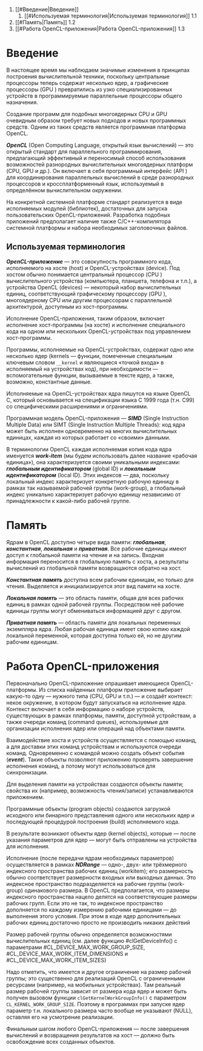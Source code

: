 
1. [[#Введение|Введение]] 
	1. [[#Используемая терминология|Используемая терминология]] 1.1
2. [[#Память|Память]] 1.2
3. [[#Работа OpenCL-приложения|Работа OpenCL-приложения]] 1.3

# Введение

В настоящее время мы наблюдаем значимые изменения в принципах построения вычислительной техники, поскольку центральные процессоры теперь содержат несколько ядер, а графические процессоры (GPU ) превратились из узко специализированных устройств в программируемые параллельные процессоры общего назначения.

Создание программ для подобных многоядерных CPU и GPU очевидным образом требует новых подходов и новых программных средств. Одним из таких средств является программная платформа OpenCL.

***OpenCL*** (Open Computing Language, открытый язык вычислений) — это открытый стандарт для параллельного программирования, предлагающий эффективный и переносимый способ использования возможностей разнородных вычислительных многоядерных платформ (CPU, GPU и др.). Он включает в себя программный интерфейс (API ) для координирования параллельных вычислений в среде разнородных процессоров и кроссплатформенный язык, используемый в определённом вычислительном окружении.

На конкретной системной платформе стандарт реализуется в виде исполняемых модулей (библиотек), достаточных для запуска пользовательских OpenCL-приложений. Разработка подобных приложений предполагает наличие также C/C++-компилятора системной платформы и набора необходимых заголовочных файлов.

## Используемая терминология

***OpenCL-приложение*** — это совокупность программного кода, исполняемого на хосте (host)  и OpenCL-устройствах (device). Под хостом обычно понимается центральный процессор (CPU ) вычислительного устройства (компьютера, планшета, телефона и т.п.), а устройства OpenCL (devices) — некоторый набор вычислительных единиц, соответствующий графическому процессору (GPU ), многоядерному CPU или другим процессорам с параллельной архитектурой, доступным из хост-программы.  

Исполнение OpenCL-приложения, таким образом, включает исполнение хост-программы (на хосте) и исполнение специального кода на одном или нескольких OpenCL-устройствах под управлением хост-программы.  

Программы, исполняемые на OpenCL-устройствах, содержат одно или несколько ядер (kernels — функции, помеченные специальным ключевым словом `__kernel` и являющиеся «точкой входа» в исполняемый на устройствах код), при необходимости — вспомогательные функции, вызываемые в тексте ядер, а также, возможно, константные данные.  

Исполняемые на OpenCL-устройствах ядра пишутся на языке OpenCL C, который основывается на спецификации языка C 1999 года (т.н. C99) со специфическими расширениями и ограничениями.  

Программная модель OpenCL-приложения — ***SIMD*** (Single Instruction Multiple Data) или SIMT (Single Instruction Multiple Threads): код ядра может быть исполнен одновременно на многих вычислительных единицах, каждая из которых работает со «своими» данными.  

В терминологии OpenCL каждая исполняемая копия кода ядра именуется ***work-item*** (мы будем использовать далее название «рабочая единица»), она характеризуется своими уникальными индексами: ***глобальным идентификатором*** (global ID) и ***локальным идентификатором*** (local ID). Этих индексов — два, поскольку локальный индекс характеризует конкретную рабочую единицу в рамках так называемой рабочей группы (work-group), а глобальный индекс уникально характеризует рабочую единицу независимо от принадлежности к какой-либо рабочей группе.

# Память

Ядрам в OpenCL доступно четыре вида памяти: ***глобальная***, ***константная***, ***локальная*** и ***приватная***. Все рабочие единицы имеют доступ к глобальной памяти на чтение и на запись. Входная информация переносится в глобальную память с хоста, а результаты вычислений из глобальной памяти возвращаются обратно на хост.  

***Константная память*** доступна всем рабочим единицам, но только для чтения. Выделяется и инициализируется этот вид памяти на хосте.  

***Локальная память*** — это область памяти, общая для всех рабочих единиц в рамках одной рабочей группы. Посредством неё рабочие единицы группы могут обмениваться информацией друг с другом.  

***Приватная память*** — область памяти для локальных переменных экземпляра ядра. Любая рабочая единица имеет свою копию каждой локальной переменной, которая доступна только ей, но не другим рабочим единицам.

# Работа OpenCL-приложения

Первоначально OpenCL-приложение опрашивает имеющиеся OpenCL-платформы. Из списка найденных платформ приложение выбирает какую-то одну — нужного типа (CPU, GPU и т.п.) — и создаёт контекст: некое окружение, в котором будут запускаться на исполнение ядра. Контекст включает в себя информацию о наборе устройств, существующих в рамках платформы, памяти, доступной устройствам, а также очереди команд (command queues), используемые для организации исполнения ядер или операций над объектами памяти.  

Взаимодействие хоста и устройств осуществляется с помощью команд, а для доставки этих команд устройствам и используются очереди команд. Одновременно с командой можно создать объект события (***event***). Такие объекты позволяют приложению проверять завершение исполнения команд, а потому могут использоваться для синхронизации.  

Для выделения памяти на устройствах создаются объекты памяти; свойства их (например, возможность чтения/записи) устанавливаются приложением.  

Программные объекты (program objects) создаются загрузкой исходного или бинарного представления одного или нескольких ядер и последующей процедурой построения (build) исполняемого кода.  

В результате возникают объекты ядер (kernel objects), которые — после указания параметров для ядер — могут быть отправлены на устройства для исполнения.  

Исполнение (после передачи ядрам необходимых параметров) осуществляется в рамках ***NDRange*** — одно-, двух- или трёхмерного индексного пространства рабочих единиц (workitem); его размерность обычно соответствует размерности входных или выходных данных.  Это индексное пространство подразделяется на рабочие группы (work-group) одинакового размера. В OpenCL предполагается, что размеры индексного пространства нацело делятся на соответствующие размеры рабочих групп. Если это не так, то индексное пространство дополняется по каждому измерению рабочими единицами — до выполнения этого условия. При этом в коде ядер дополнительных рабочих единиц достаточно просто не производить никаких действий

Размер рабочей группы обычно определяется возможностями вычислительных единиц (см. далее функцию #clGetDeviceInfo() с параметрами #CL_DEVICE_MAX_WORK_GROUP_SIZE,  #CL_DEVICE_MAX_WORK_ITEM_DIMENSIONS и #CL_DEVICE_MAX_WORK_ITEM_SIZES)

Надо отметить, что имеется и другое ограничение на размер рабочей группы; это существенно для реализаций OpenCL с ограниченными ресурсами (например, на мобильных устройствах). Там реальный размер рабочей группы зависит от размера кода ядер и может быть получен вызовом функции `clGetKernelWorkGroupInfo()` с параметром `CL_KERNEL_WORK_GROUP_SIZE`.   Поэтому в программах при запуске ядер параметр т.н. локального размера часто вообще не указывают (NULL), оставляя его на усмотрение реализации.

Финальным шагом любого OpenCL-приложения — после завершения вычислений и возвращения результатов на хост — должно быть освобождение всех созданных объектов.
